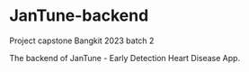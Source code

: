 # JanTune-backend
Project capstone Bangkit 2023 batch 2

The backend of JanTune - Early Detection Heart Disease App.

